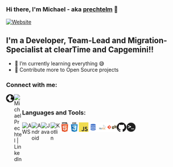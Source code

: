 ### Hi there, I'm Michael - aka [prechtelm][website] 👋 

[![Website](https://img.shields.io/website?label=cleartime.care&style=for-the-badge&url=https://cleartime.care/)](https://cleartime.care/)

## I'm a Developer, Team-Lead and Migration-Specialist at clearTime and Capgemini!!

- 🌱 I’m currently learning everything 😅
- 🥅 Contribute more to Open Source projects

### Connect with me:

[<img align="left" alt="cleartime.care" width="22px" src="https://raw.githubusercontent.com/iconic/open-iconic/master/svg/globe.svg" />][website]
[<img align="left" alt="Michael Prechtel | LinkedIn" width="22px" src="https://cdn.jsdelivr.net/npm/simple-icons@v3/icons/linkedin.svg" />][linkedin]

<br />

### Languages and Tools:

[<img align="left" alt="AWS" width="26px" src="https://upload.wikimedia.org/wikipedia/commons/thumb/9/93/Amazon_Web_Services_Logo.svg/1200px-Amazon_Web_Services_Logo.svg.png" />][aws]
[<img align="left" alt="Android" width="26px" src="https://upload.wikimedia.org/wikipedia/commons/thumb/6/64/Android_logo_2019_%28stacked%29.svg/640px-Android_logo_2019_%28stacked%29.svg.png" />][android]
[<img align="left" alt="Java" width="26px" src="https://upload.wikimedia.org/wikipedia/de/thumb/e/e1/Java-Logo.svg/2000px-Java-Logo.svg.png" />][java]
[<img align="left" alt="Kotlin" width="26px" src="https://upload.wikimedia.org/wikipedia/commons/7/74/Kotlin_Icon.png" />][kotlin]
[<img align="left" alt="HTML5" width="26px" src="https://raw.githubusercontent.com/github/explore/80688e429a7d4ef2fca1e82350fe8e3517d3494d/topics/html/html.png" />][html5]
[<img align="left" alt="CSS3" width="26px" src="https://raw.githubusercontent.com/github/explore/80688e429a7d4ef2fca1e82350fe8e3517d3494d/topics/css/css.png" />][css]
[<img align="left" alt="JavaScript" width="26px" src="https://raw.githubusercontent.com/github/explore/80688e429a7d4ef2fca1e82350fe8e3517d3494d/topics/javascript/javascript.png" />][javascript]
[<img align="left" alt="SQL" width="26px" src="https://raw.githubusercontent.com/github/explore/80688e429a7d4ef2fca1e82350fe8e3517d3494d/topics/sql/sql.png" />][sql]
[<img align="left" alt="MySQL" width="26px" src="https://raw.githubusercontent.com/github/explore/80688e429a7d4ef2fca1e82350fe8e3517d3494d/topics/mysql/mysql.png" />][mysql]
[<img align="left" alt="Git" width="26px" src="https://raw.githubusercontent.com/github/explore/80688e429a7d4ef2fca1e82350fe8e3517d3494d/topics/git/git.png" />][git]
[<img align="left" alt="GitHub" width="26px" src="https://raw.githubusercontent.com/github/explore/78df643247d429f6cc873026c0622819ad797942/topics/github/github.png" />][github]
[<img align="left" alt="Terminal" width="26px" src="https://raw.githubusercontent.com/github/explore/80688e429a7d4ef2fca1e82350fe8e3517d3494d/topics/terminal/terminal.png" />][terminal]
<br />
<br />

[website]: https://cleartime.care/
[linkedin]: www.linkedin.com/in/michaelprechtel
[aws]: https://cleartime.care/
[android]: https://cleartime.care/
[java]: https://cleartime.care/
[kotlin]: https://cleartime.care/
[html5]: https://cleartime.care/
[css]: https://cleartime.care/
[javascript]: https://cleartime.care/
[sql]: https://cleartime.care/
[mysql]: https://cleartime.care/
[git]: https://cleartime.care/
[github]: https://cleartime.care/
[terminal]: https://cleartime.care/
